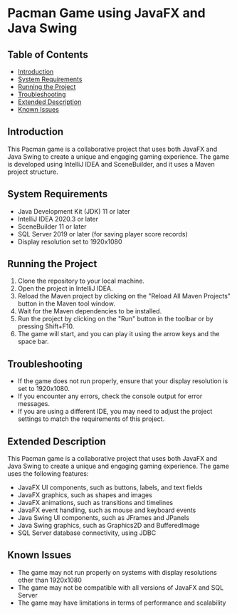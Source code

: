 <h1>Pacman Game using JavaFX and Java Swing</h1>

<h2>Table of Contents</h2>
<ul>
  <li><a href="#introduction">Introduction</a></li>
  <li><a href="#system-requirements">System Requirements</a></li>
  <li><a href="#running-the-project">Running the Project</a></li>
  <li><a href="#troubleshooting">Troubleshooting</a></li>
  <li><a href="#extended-description">Extended Description</a></li>
  <li><a href="#known-issues">Known Issues</a></li>
</ul>

<h2 id="introduction">Introduction</h2>
<p>This Pacman game is a collaborative project that uses both JavaFX and Java Swing to create a unique and engaging gaming experience. The game is developed using IntelliJ IDEA and SceneBuilder, and it uses a Maven project structure.</p>

<h2 id="system-requirements">System Requirements</h2>
<ul>
  <li>Java Development Kit (JDK) 11 or later</li>
  <li>IntelliJ IDEA 2020.3 or later</li>
  <li>SceneBuilder 11 or later</li>
  <li>SQL Server 2019 or later (for saving player score records)</li>
  <li>Display resolution set to 1920x1080</li>
</ul>

<h2 id="running-the-project">Running the Project</h2>
<ol>
  <li>Clone the repository to your local machine.</li>
  <li>Open the project in IntelliJ IDEA.</li>
  <li>Reload the Maven project by clicking on the "Reload All Maven Projects" button in the Maven tool window.</li>
  <li>Wait for the Maven dependencies to be installed.</li>
  <li>Run the project by clicking on the "Run" button in the toolbar or by pressing Shift+F10.</li>
  <li>The game will start, and you can play it using the arrow keys and the space bar.</li>
</ol>

<h2 id="troubleshooting">Troubleshooting</h2>
<ul>
  <li>If the game does not run properly, ensure that your display resolution is set to 1920x1080.</li>
  <li>If you encounter any errors, check the console output for error messages.</li>
  <li>If you are using a different IDE, you may need to adjust the project settings to match the requirements of this project.</li>
</ul>

<h2 id="extended-description">Extended Description</h2>
<p>This Pacman game is a collaborative project that uses both JavaFX and Java Swing to create a unique and engaging gaming experience. The game uses the following features:</p>
<ul>
  <li>JavaFX UI components, such as buttons, labels, and text fields</li>
  <li>JavaFX graphics, such as shapes and images</li>
  <li>JavaFX animations, such as transitions and timelines</li>
  <li>JavaFX event handling, such as mouse and keyboard events</li>
  <li>Java Swing UI components, such as JFrames and JPanels</li>
  <li>Java Swing graphics, such as Graphics2D and BufferedImage</li>
  <li>SQL Server database connectivity, using JDBC</li>
</ul>

<h2 id="known-issues">Known Issues</h2>
<ul>
  <li>The game may not run properly on systems with display resolutions other than 1920x1080</li>
  <li>The game may not be compatible with all versions of JavaFX and SQL Server</li>
  <li>The game may have limitations in terms of performance and scalability</li>
</ul>
